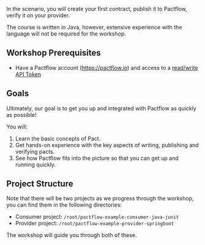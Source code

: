 In the scenario, you will create your first contract, publish it to Pactflow, verify it on your provider.

The course is written in Java, however, extensive experience with the language will not be required for the workshop.

## Workshop Prerequisites

* Have a Pactflow account (https://pactflow.io) and access to a [read/write API Token](https://docs.pactflow.io/docs/getting-started/#configuring-your-api-token)

## Goals

Ultimately, our goal is to get you up and integrated with Pactflow as quickly as possible!

You will:

1. Learn the basic concepts of Pact.
1. Get hands-on experience with the key aspects of writing, publishing and verifying pacts.
1. See how Pactflow fits into the picture so that you can get up and running quickly.

## Project Structure

Note that there will be two projects as we progress through the workshop, you can find them in the following directories:

* Consumer project: `/root/pactflow-example-consumer-java-junit`
* Provider project: `/root/pactflow-example-provider-springboot`

The workshop will guide you through both of these.